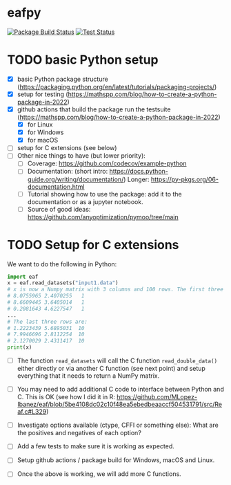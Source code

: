 # eafpy
[![Package Build Status](https://github.com/auto-optimization/eafpy/actions/workflows/tests.yaml/badge.svg)](https://github.com/auto-optimization/eafpy/actions/workflows/tests.yaml) [![Test Status](https://github.com/auto-optimization/eafpy/actions/workflows/tests.yaml/badge.svg)](https://github.com/auto-optimization/eafpy/actions/workflows/tests.yaml)

# TODO basic Python setup
- [x] basic Python package structure (https://packaging.python.org/en/latest/tutorials/packaging-projects/)
- [x] setup for testing (https://mathspp.com/blog/how-to-create-a-python-package-in-2022)
- [x] github actions that build the package run the testsuite (https://mathspp.com/blog/how-to-create-a-python-package-in-2022)
  - [x] for Linux
  - [x] for Windows
  - [x] for macOS
- [ ] setup for C extensions (see below)
- [ ] Other nice things to have (but lower priority):
  - [ ] Coverage: https://github.com/codecov/example-python
  - [ ] Documentation: (short intro: https://docs.python-guide.org/writing/documentation/) Longer: https://py-pkgs.org/06-documentation.html
  - [ ] Tutorial showing how to use the package: add it to the documentation or as a jupyter notebook.
  - [ ] Source of good ideas: https://github.com/anyoptimization/pymoo/tree/main

# TODO Setup for C extensions

We want to do the following in Python:
```python
import eaf
x = eaf.read_datasets("input1.data")
# x is now a Numpy matrix with 3 columns and 100 rows. The first three rows are:
# 8.0755965 2.4070255   1
# 8.6609445 3.6405014   1
# 0.2081643 4.6227547   1
...
# The last three rows are:
# 1.2223439 5.6895031  10
# 7.9946696 2.8112254  10
# 2.1270029 2.4311417  10
print(x)
```
  - [ ] The function `read_datasets` will call the C function `read_double_data()` either directly or via another C function (see next point) and setup everything that it needs to return a NumPy matrix.
  - [ ] You may need to add additional C code to interface between Python and C. This is OK (see how I did it in R: https://github.com/MLopez-Ibanez/eaf/blob/5be4108dc02c10f48ea5ebedbeaaccf504531791/src/Reaf.c#L329)
  - [ ] Investigate options available (ctype, CFFI or something else): What are the positives and negatives of each option?
  - [ ] Add a few tests to make sure it is working as expected.
  - [ ] Setup github actions / package build for Windows, macOS and Linux.
  - [ ] Once the above is working, we will add more C functions.


